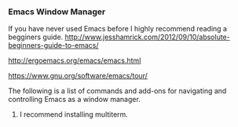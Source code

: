 ### Emacs Window Manager


If you have never used Emacs before I highly recommend reading a begginers guide.
http://www.jesshamrick.com/2012/09/10/absolute-beginners-guide-to-emacs/

http://ergoemacs.org/emacs/emacs.html

https://www.gnu.org/software/emacs/tour/

The following is a list of commands and add-ons for navigating and controlling Emacs as a window manager.

1. I recommend installing multiterm.
